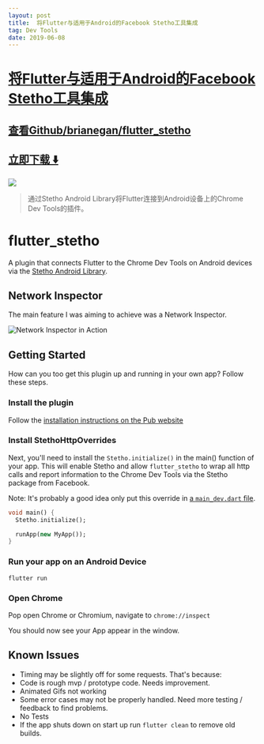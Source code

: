```yaml
---
layout: post
title:  将Flutter与适用于Android的Facebook Stetho工具集成
tag: Dev Tools
date: 2019-06-08
---
```


# [将Flutter与适用于Android的Facebook Stetho工具集成 ](http://github.com/brianegan/flutter_stetho) 



## [查看Github/brianegan/flutter_stetho](http://github.com/brianegan/flutter_stetho)
## [立即下载 ️⬇️ ](https://codeload.github.com/brianegan/flutter_stetho/zip/master) 


 
![](https://flutterawesome.com/content/images/2018/11/flutter_stetho.jpg)
 
>
> 通过Stetho Android Library将Flutter连接到Android设备上的Chrome Dev Tools的插件。
>

 
# flutter_stetho

A plugin that connects Flutter to the Chrome Dev Tools on Android devices via the [Stetho Android Library](http://facebook.github.io/stetho/).

## Network Inspector

The main feature I was aiming to achieve was a Network Inspector. 

<img src="https://github.com/brianegan/flutter_stetho/raw/master/assets/network_inspector.gif" alt="Network Inspector in Action"/>

## Getting Started

How can you too get this plugin up and running in your own app? Follow these steps.

### Install the plugin  

Follow the [installation instructions on the Pub website](https://pub.dartlang.org/packages/flutter_stetho#-installing-tab-)

### Install StethoHttpOverrides

Next, you'll need to install the `Stetho.initialize()` in the main() function of your app. This will enable Stetho and allow `flutter_stetho` to wrap all http calls and report information to the Chrome Dev Tools via the Stetho package from Facebook.

Note: It's probably a good idea only put this override in [a `main_dev.dart` file](https://flutter.rocks/2018/03/02/separating-build-environments-part-one/). 

```dart
void main() {
  Stetho.initialize();

  runApp(new MyApp());
}
```

### Run your app on an Android Device

`flutter run`

### Open Chrome

Pop open Chrome or Chromium, navigate to `chrome://inspect`

You should now see your App appear in the window.

## Known Issues

  * Timing may be slightly off for some requests. That's because:
  * Code is rough mvp / prototype code. Needs improvement.
  * Animated Gifs not working
  * Some error cases may not be properly handled. Need more testing / feedback to find problems.
  * No Tests
  * If the app shuts down on start up run `flutter clean` to remove old builds.

